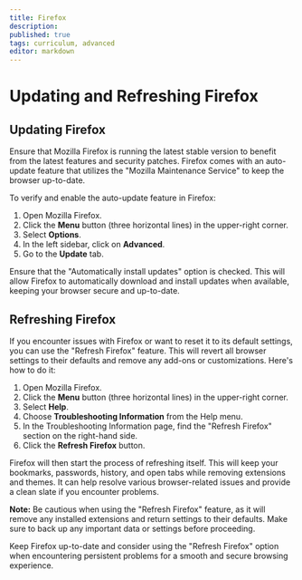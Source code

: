 ```yaml
---
title: Firefox
description: 
published: true
tags: curriculum, advanced
editor: markdown
---
```

# Updating and Refreshing Firefox

## Updating Firefox

Ensure that Mozilla Firefox is running the latest stable version to benefit from the latest features and security patches. Firefox comes with an auto-update feature that utilizes the "Mozilla Maintenance Service" to keep the browser up-to-date.

To verify and enable the auto-update feature in Firefox:

1. Open Mozilla Firefox.
2. Click the **Menu** button (three horizontal lines) in the upper-right corner.
3. Select **Options**.
4. In the left sidebar, click on **Advanced**.
5. Go to the **Update** tab.

Ensure that the "Automatically install updates" option is checked. This will allow Firefox to automatically download and install updates when available, keeping your browser secure and up-to-date.

## Refreshing Firefox

If you encounter issues with Firefox or want to reset it to its default settings, you can use the "Refresh Firefox" feature. This will revert all browser settings to their defaults and remove any add-ons or customizations. Here's how to do it:

1. Open Mozilla Firefox.
2. Click the **Menu** button (three horizontal lines) in the upper-right corner.
3. Select **Help**.
4. Choose **Troubleshooting Information** from the Help menu.
5. In the Troubleshooting Information page, find the "Refresh Firefox" section on the right-hand side.
6. Click the **Refresh Firefox** button.

Firefox will then start the process of refreshing itself. This will keep your bookmarks, passwords, history, and open tabs while removing extensions and themes. It can help resolve various browser-related issues and provide a clean slate if you encounter problems.

**Note:** Be cautious when using the "Refresh Firefox" feature, as it will remove any installed extensions and return settings to their defaults. Make sure to back up any important data or settings before proceeding.

Keep Firefox up-to-date and consider using the "Refresh Firefox" option when encountering persistent problems for a smooth and secure browsing experience.
